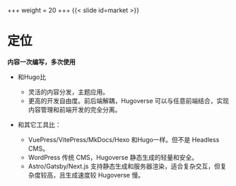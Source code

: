 +++
weight = 20
+++
{{< slide id=market >}}

# 定位

**内容一次编写，多次使用**

- 和Hugo比
  - 灵活的内容分发，主题应用。
  - 更高的开发自由度。前后端解耦，Hugoverse 可以与任意前端结合，实现内容管理和前端开发的完全分离。


- 和其它工具比：
  - VuePress/VitePress/MkDocs/Hexo 和Hugo一样。但不是 Headless CMS。 
  - WordPress 传统 CMS，Hugoverse 静态生成的轻量和安全。
  - Astro/Gatsby/Next.js 支持静态生成和服务器渲染，适合复杂交互，但复杂度较高，且生成速度较 Hugoverse 慢。